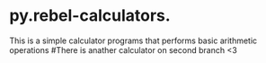# py.rebel-calculators.
This is a simple calculator programs that performs basic arithmetic operations
#There is anather calculator on second branch <3 
